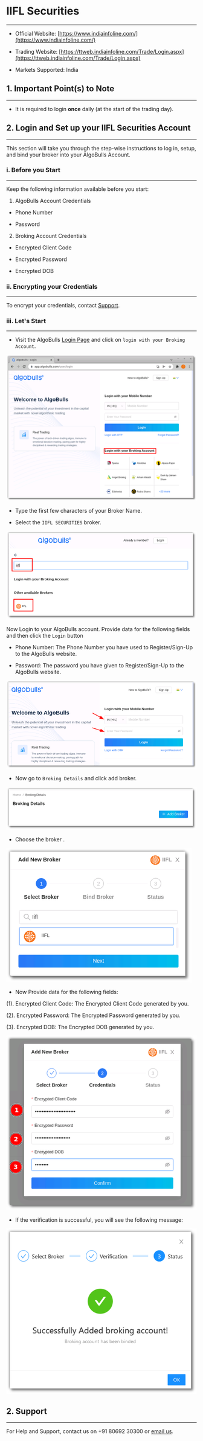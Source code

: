 # IIFL Securities
---

* Official Website: [https://www.indiainfoline.com/](https://www.indiainfoline.com/)

* Trading Website: [https://ttweb.indiainfoline.com/Trade/Login.aspx](https://ttweb.indiainfoline.com/Trade/Login.aspx)

* Markets Supported: India

## 1. Important Point(s) to Note
---
* It is required to login **once** daily (at the start of the trading day).

## 2. Login and Set up your IIFL Securities Account 
---
This section will take you through the step-wise instructions to log in, setup, and bind your broker into your AlgoBulls Account.

### i. Before you Start
---
Keep the following information available before you start:

1) AlgoBulls Account Credentials

* Phone Number

* Password

2) Broking Account Credentials

* Encrypted Client Code

* Encrypted Password

* Encrypted DOB

### ii. Encrypting your Credentials
---
To encrypt your credentials, contact [Support](#support).

### iii. Let's Start
---
* Visit the AlgoBulls [Login Page](https://app.algobulls.com/user/login) and click on `login with your Broking Account`.

[ ![IIFL](imgs/algo_home.png "Click to Enlarge or Ctrl+Click to open in a new Tab") ](imgs/algo_home.png)

* Type the first few characters of your Broker Name.

* Select the `IIFL SECURITIES` broker.

[ ![IIFL](imgs/iifl/iifl_login.png "Click to Enlarge or Ctrl+Click to open in a new Tab") ](imgs/iifl/iifl_login.png)

Now Login to your AlgoBulls account. Provide data for the following fields and then click the `Login` button

* Phone Number: The Phone Number you have used to Register/Sign-Up to the AlgoBulls website.

* Password: The password you have given to Register/Sign-Up to the AlgoBulls website.

[ ![IIFL](imgs/sign-in-2.png "Click to Enlarge or Ctrl+Click to open in a new Tab") ](imgs/sign-in-2.png)

* Now go to `Broking Details` and click add broker.

[ ![IIFL](imgs/brokingdetails.png "Click to Enlarge or Ctrl+Click to open in a new Tab") ](imgs/brokingdetails.png)

* Choose the broker .

[ ![Acagarwal](imgs/iifl/iifl_selectbroker.png "Click to Enlarge or Ctrl+Click to open in a new Tab") ](imgs/iifl/iifl_selectbroker.png)

* Now Provide data for the following fields:

(1). Encrypted Client Code: The Encrypted Client Code generated by you.

(2). Encrypted Password: The Encrypted Password generated by you.

(3). Encrypted DOB: The Encrypted DOB generated by you.

[ ![IIFL](imgs/iifl/iifl_credentials.png "Click to Enlarge or Ctrl+Click to open in a new Tab") ](imgs/iifl/iifl_credentials.png)

* If the verification is successful, you will see the following message:

[ ![IIFL](imgs/success_login.png "Click to Enlarge or Ctrl+Click to open in a new Tab") ](imgs/success_login.png)

## 2. Support
---
For Help and Support, contact us on +91 80692 30300 or [email us](mailto:support@algobulls.com).
